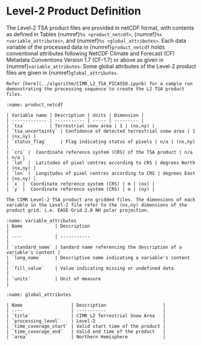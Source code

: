 # Level-2 Product Definition

The Level-2 TSA product files are provided in netCDF format, with contents as defined in Tables {numref}`%s <product_netcdf>`, {numref}`%s <variable_attributes>`, and {numref}`%s <global_attributes>`.
Each data variable of the processed data in {numref}`product_netcdf` holds conventional attributes following NetCDF Climate and Forecast (CF) Metadata Conventions Version 1.7 (CF-1.7) or above as given in {numref}`variable_attributes`.
Some global attributes of the Level-2 product files are given in {numref}`global_attributes`.

```{seealso}
Refer [here](../algorithm/CIMR_L2_TSA_PICASSO.ipynb) for a sample run demonstrating the processing sequence to create the L2 TSA product files.
```

```{table} NetCDF Group: Processed Data (tbc).
:name: product_netcdf

| Variable name | Description | Units | Dimension |
| ------------- | ----------- | ----- | --------- |
| `tsa`         | Terrestrial snow area | 1 | (nx,ny) |
| `tsa_uncertainty` | Confidence of detected terrestrial snow area | 1 | (nx,ny) |
| `status_flag`     | Flag indicating status of pixels | n/a | (nx,ny) |
| `crs` |  Coordinate reference system (CRS) of the TSA product | n/a | n/a |
| `lat` |  Latitudes of pixel centres according to CRS | degrees North | (nx,ny) |
| `lon` |  Longitudes of pixel centres according to CRS | degrees East | (nx,ny) |
| `x` |  Coordinate reference system (CRS) | m | (nx) |
| `y` |  Coordinate reference system (CRS) | m | (ny) |
```

```{note}
The CIMR Level-2 TSA product are gridded files. The dimensions of each variable in the Level-2 file refer to the (nx,ny) dimensions of the product grid, i.e. EASE-Grid 2.0 NH polar projection.
```

```{table} Standard variable attributes (tbc).
:name: variable_attributes
| Name            | Description                                                      |
| ----            | -----------                                                      | 
| `standard_name` | Sandard name referencing the description of a variable's content |
| `long_name`     | Descriptive name indicating a variable's content                 |
| `fill_value`    | Value indicating missing or undefined data                       |
| `units`         | Unit of measure                                                  |
```

```{table} Global attributes (tbc).
:name: global_attributes

| Name                  | Description                     |
| ----                  | -----------                     | 
| `title`               | CIMR L2 Terrestrial Snow Area   |
| `processing_level`    | Level-2                         |
| `time_coverage_start` | Valid start time of the product |
| `time_coverage_end`   | Valid end time of the product   |
| `area`                | Northern Hemisphere             |
```